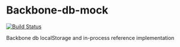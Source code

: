 # Backbone-db-mock

[![Build Status](https://travis-ci.org/Everyplay/backbone-db-mock.png?branch=master)](https://travis-ci.org/Everyplay/backbone-db-mock)

Backbone db localStorage and in-process reference implementation
